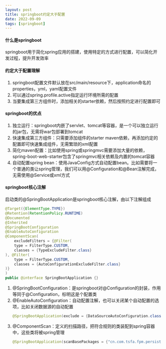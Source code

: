 ```yaml
---
layout: post
title: springboot约定大于配置
date: 2022-09-09
tags: [springboot]
---
```


#### 什么是springboot
springboot用于简化spring应用的搭建，使用特定的方式进行配置，可以简化开发过程，提升开发效率

#### 约定大于配置理解
1. springboot配置文件默认放在src/main/resource下，application命名的properties，yml，yaml配置文件
2. 可以通过spring.profile.active指定运行环境所需的配置
2. 当要集成第三方组件时，添加相关的starter依赖，然后按照约定进行配置即可

#### springboot的优点
1. 独立运行：springboot内嵌了servlet、tomcat等容器，是一个可以独立运行的jar包，无需将war包部署到tomcat
2. 快速集成第三方组件：只需要添加组件的starter maven依赖，再添加约定的配置即可快速集成组件，无需繁琐的xml配置
3. 简化maven配置：比如使用spring或springmvc需要添加大量的依赖，spring-boot-web-starter包含了springmvc相关依赖及内置的tomcat容器
4. 自动配置spring bean：使用JavaConfig方式自动配置bean。比如需要将一个普通的类让spring管理，我们可以用@Configuration和@Bean注解完成，无需使用@Service或xml方式

#### springboot核心注解
启动类的@SpringBootApplication是springboot核心注解，由以下注解组成
```java
@Target({ElementType.TYPE})
@Retention(RetentionPolicy.RUNTIME)
@Documented
@Inherited
@SpringBootConfiguration
@EnableAutoConfiguration
@ComponentScan(
    excludeFilters = {@Filter(
    type = FilterType.CUSTOM,
    classes = {TypeExcludeFilter.class}
), @Filter(
    type = FilterType.CUSTOM,
    classes = {AutoConfigurationExcludeFilter.class}
)}
)
public @interface SpringBootApplication {}
```
1. @SpringBootConfiguration：是springboot对@Configuration的封装，作用等同于@Configuration，标明这是个配置类
2. @EnableAutoConfiguration：自动配置注解，也可以关闭某个自动配置的选项，比如关闭数据源的自动配置
    ```java
    @SpringBootApplication(exclude = {DataSourceAutoConfiguration.class})
    ```
3. @ComponentScan：定义的扫描路径，把符合规则的类装配到spring容器中，这些类将被spring管理
    ```java
    @SpringBootApplication(scanBasePackages = {"cn.com.tsfa.fpm.persist", "cn.com.tsfa.batch", "cn.com.tsfa.fpm.api"})
    ```